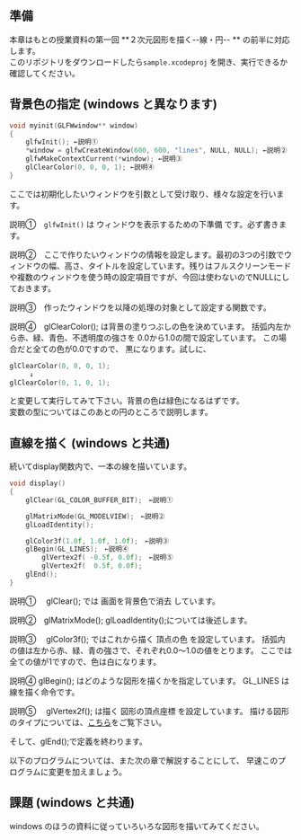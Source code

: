 ## 準備
本章はもとの授業資料の第一回 **２次元図形を描く--線・円-- ** の前半に対応します。<br>
このリポジトリをダウンロードしたら`sample.xcodeproj` を開き、実行できるか確認してください。


## 背景色の指定 (windows と異なります)
```cpp
void myinit(GLFWwindow** window)
{
    glfwInit(); ←説明①
    *window = glfwCreateWindow(600, 600, "lines", NULL, NULL); ←説明②
    glfwMakeContextCurrent(*window); ←説明③
    glClearColor(0, 0, 0, 1); ←説明④
}
```
ここでは初期化したいウィンドウを引数として受け取り、様々な設定を行います。

説明①　`glfwInit()` は ウィンドウを表示するための下準備 です。必ず書きます。

説明②　ここで作りたいウィンドウの情報を設定します。最初の3つの引数でウィンドウの幅、高さ、タイトルを設定しています。残りはフルスクリーンモードや複数のウィンドウを使う時の設定項目ですが、今回は使わないのでNULLにしておきます。

説明③　作ったウィンドウを以降の処理の対象として設定する関数です。

説明④　glClearColor(); は背景の塗りつぶしの色を決めています。 括弧内左から赤、緑、青色、不透明度の強さを 0.0から1.0の間で設定しています。 この場合だと全ての色が0.0ですので、 黒になります。試しに、
```cpp
glClearColor(0, 0, 0, 1);
　　　↓
glClearColor(0, 1, 0, 1);
```
と変更して実行してみて下さい。背景の色は緑色になるはずです。<br>
変数の型についてはこのあとの円のところで説明します。

## 直線を描く (windows と共通)
続いてdisplay関数内で、一本の線を描いています。
```cpp
void display()
{
    glClear(GL_COLOR_BUFFER_BIT);　←説明①

    glMatrixMode(GL_MODELVIEW);　←説明②
    glLoadIdentity();

    glColor3f(1.0f, 1.0f, 1.0f);　←説明③
    glBegin(GL_LINES);　←説明④
        glVertex2f( -0.5f, 0.0f);　←説明⑤
        glVertex2f(  0.5f, 0.0f);
    glEnd();
}
```
説明①　 glClear(); では 画面を背景色で消去 しています。

説明②　glMatrixMode(); glLoadIdentity();については後述します。

説明③　 glColor3f(); ではこれから描く 頂点の色 を設定しています。
括弧内の値は左から赤、緑、青の強さで、それぞれ0.0～1.0の値をとります。 ここでは全ての値が1ですので、色は白になります。

説明④ glBegin(); はどのような図形を描くかを指定しています。 GL_LINES は線を描く命令です。

説明⑤　 glVertex2f(); は描く 図形の頂点座標 を設定しています。
描ける図形のタイプについては、[こちら](http://www.design.kyushu-u.ac.jp/~rtsuruno/lectures/cge2020/surface.html#type)をご覧下さい。

そして、glEnd();で定義を終わります。

以下のプログラムについては、また次の章で解説することにして、 早速このプログラムに変更を加えましょう。

## 課題 (windows と共通)
windows のほうの資料に従っていろいろな図形を描いてみてください。






